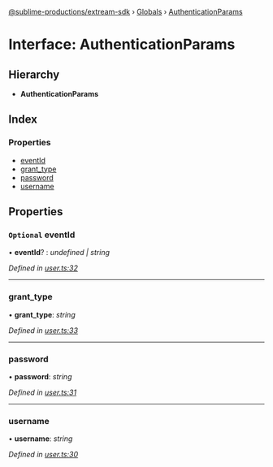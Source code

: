 [@sublime-productions/extream-sdk](../README.md) › [Globals](../globals.md) › [AuthenticationParams](authenticationparams.md)

# Interface: AuthenticationParams

## Hierarchy

* **AuthenticationParams**

## Index

### Properties

* [eventId](authenticationparams.md#optional-eventid)
* [grant_type](authenticationparams.md#grant_type)
* [password](authenticationparams.md#password)
* [username](authenticationparams.md#username)

## Properties

### `Optional` eventId

• **eventId**? : *undefined | string*

*Defined in [user.ts:32](https://github.com/Extream-SaaS/ex-sdk/blob/849839b/src/user.ts#L32)*

___

###  grant_type

• **grant_type**: *string*

*Defined in [user.ts:33](https://github.com/Extream-SaaS/ex-sdk/blob/849839b/src/user.ts#L33)*

___

###  password

• **password**: *string*

*Defined in [user.ts:31](https://github.com/Extream-SaaS/ex-sdk/blob/849839b/src/user.ts#L31)*

___

###  username

• **username**: *string*

*Defined in [user.ts:30](https://github.com/Extream-SaaS/ex-sdk/blob/849839b/src/user.ts#L30)*
